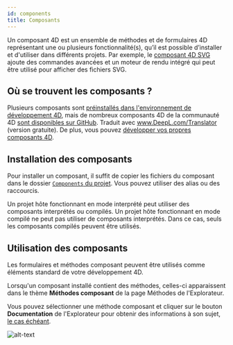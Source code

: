 ```yaml
---
id: components
title: Composants
---
```


Un composant 4D est un ensemble de méthodes et de formulaires 4D représentant une ou plusieurs fonctionnalité(s), qu’il est possible d’installer et d'utiliser dans différents projets. Par exemple, le [composant 4D SVG](https://doc.4d.com/4Dv19R3/4D/19-R3/4D-SVG-Component.100-5681501.en.html) ajoute des commandes avancées et un moteur de rendu intégré qui peut être utilisé pour afficher des fichiers SVG.

## Où se trouvent les composants ?

Plusieurs composants sont [préinstallés dans l'environnement de développement 4D](Extensions/overview.md), mais de nombreux composants 4D de la communauté 4D [sont disponibles sur GitHub](https://github.com/search?q=4d-component&type=Repositories). Traduit avec www.DeepL.com/Translator (version gratuite). De plus, vous pouvez [développer vos propres composants 4D](Extensions/develop-components.md).


## Installation des composants

Pour installer un composant, il suffit de copier les fichiers du composant dans le dossier [`Components` du projet](Project/architecture.md). Vous pouvez utiliser des alias ou des raccourcis.

Un projet hôte fonctionnant en mode interprété peut utiliser des composants interprétés ou compilés. Un projet hôte fonctionnant en mode compilé ne peut pas utiliser de composants interprétés. Dans ce cas, seuls les composants compilés peuvent être utilisés.

## Utilisation des composants

Les formulaires et méthodes composant peuvent être utilisés comme éléments standard de votre développement 4D.

Lorsqu'un composant installé contient des méthodes, celles-ci apparaissent dans le thème **Méthodes composant** de la page Méthodes de l'Explorateur.

Vous pouvez sélectionner une méthode composant et cliquer sur le bouton **Documentation** de l'Explorateur pour obtenir des informations à son sujet, [le cas échéant](Project/documentation.md).

![alt-text](assets/en/Project/compDoc.png)
